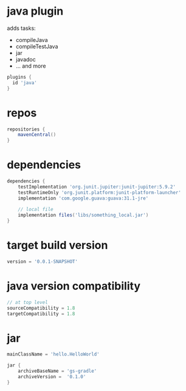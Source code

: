 

# java plugin

adds tasks:

- compileJava
- compileTestJava
- jar
- javadoc
- ... and more

```groovy
plugins {
  id 'java'
}
```



# repos

```groovy
repositories {
    mavenCentral() 
}
```



# dependencies

```groovy
dependencies {
    testImplementation 'org.junit.jupiter:junit-jupiter:5.9.2'
    testRuntimeOnly 'org.junit.platform:junit-platform-launcher'
    implementation 'com.google.guava:guava:31.1-jre' 
  
    // local file
    implementation files('libs/something_local.jar')
}
```



# target build version

```groovy
version = '0.0.1-SNAPSHOT'
```



# java version compatibility

```groovy
// at top level
sourceCompatibility = 1.8
targetCompatibility = 1.8
```



# jar

```groovy
mainClassName = 'hello.HelloWorld'

jar {
    archiveBaseName = 'gs-gradle'
    archiveVersion =  '0.1.0'
}
```




